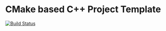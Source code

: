 # CMake based C++ Project Template
[![Build Status](https://travis-ci.org/jslee02/cmake-cpp-template.svg?branch=master)](https://travis-ci.org/jslee02/cmake-cpp-template)
